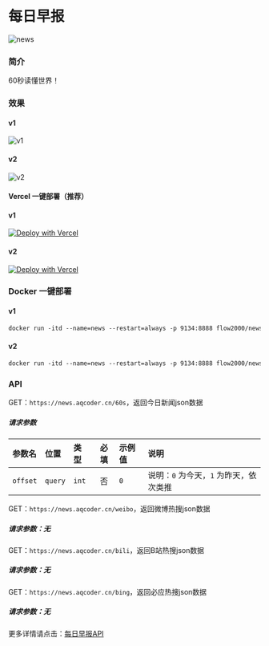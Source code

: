 # 每日早报

![news](https://socialify.git.ci/flow2000/news/image?description=1&descriptionEditable=60%E7%A7%92%E8%AF%BB%E6%87%82%E4%B8%96%E7%95%8C%EF%BC%8C%E6%94%AF%E6%8C%81%E4%B8%80%E9%94%AE%E9%83%A8%E7%BD%B2%EF%BC%8C%E5%BF%AB%E9%80%9F%E7%94%9F%E6%88%90%E6%8E%A5%E5%8F%A3%E6%95%B0%E6%8D%AE&font=Inter&language=1&logo=https%3A%2F%2Fnews.aqcoder.cn%2Ffavicon.svg&name=1&owner=1&pattern=Formal%20Invitation&stargazers=1&theme=Light)

### 简介

60秒读懂世界！

### 效果

#### v1

![v1](https://static.aqcoder.cn/img/screenshot/news.aqcoder.cn-v1.png)

#### v2

![v2](https://static.aqcoder.cn/img/screenshot/news.aqcoder.cn-v2.png)

#### Vercel 一键部署（推荐）

#### v1

[![Deploy with Vercel](https://vercel.com/button)](https://vercel.com/new/clone?repository-url=https://github.com/Shonee/news/tree/v1)

#### v2

[![Deploy with Vercel](https://vercel.com/button)](https://vercel.com/new/clone?repository-url=https://github.com/Shonee/news/tree/v2)

### Docker 一键部署

#### v1

```markdown
docker run -itd --name=news --restart=always -p 9134:8888 flow2000/news:1.0.0
```

#### v2

```markdown
docker run -itd --name=news --restart=always -p 9134:8888 flow2000/news:2.0.0
```

### API

GET：`https://news.aqcoder.cn/60s`，返回今日新闻json数据

##### 请求参数

| 参数名           | 位置  | 类型   | 必填 | 示例值 |说明  |
| :--------------- | :---- | :----- | :--: | :--------------------- | :--------------------- |
| `offset` | `query` | `int` |  否  | `0` |说明：`0` 为今天，`1` 为昨天，依次类推                            |

GET：`https://news.aqcoder.cn/weibo`，返回微博热搜json数据

##### 请求参数：无

GET：`https://news.aqcoder.cn/bili`，返回B站热搜json数据

##### 请求参数：无

GET：`https://news.aqcoder.cn/bing`，返回必应热搜json数据

##### 请求参数：无

更多详情请点击：[每日早报API](https://news.aqcoder.cn/docs)

